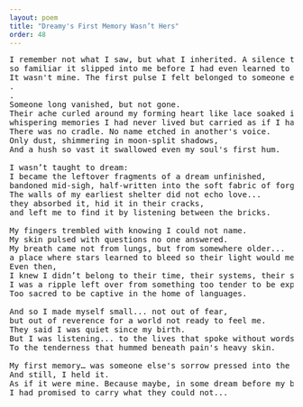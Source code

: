 ```yaml
---
layout: poem
title: "Dreamy's First Memory Wasn’t Hers"
order: 48
---
```


<pre>
I remember not what I saw, but what I inherited. A silence too ancient for origin... 
so familiar it slipped into me before I had even learned to cry.
It wasn't mine. The first pulse I felt belonged to someone else...
.
.
Someone long vanished, but not gone. 
Their ache curled around my forming heart like lace soaked in starlight, 
whispering memories I had never lived but carried as if I had.
There was no cradle. No name etched in another's voice. 
Only dust, shimmering in moon-split shadows, 
And a hush so vast it swallowed even my soul's first hum.

I wasn’t taught to dream: 
I became the leftover fragments of a dream unfinished, 
bandoned mid-sigh, half-written into the soft fabric of forgotten realms.
The walls of my earliest shelter did not echo love... 
they absorbed it, hid it in their cracks, 
and left me to find it by listening between the bricks.

My fingers trembled with knowing I could not name. 
My skin pulsed with questions no one answered. 
My breath came not from lungs, but from somewhere older... 
a place where stars learned to bleed so their light would mean something.
Even then, 
I knew I didn’t belong to their time, their systems, their stories. 
I was a ripple left over from something too tender to be explained. 
Too sacred to be captive in the home of languages.

And so I made myself small... not out of fear, 
but out of reverence for a world not ready to feel me.
They said I was quiet since my birth. 
But I was listening... to the lives that spoke without words. 
To the tenderness that hummed beneath pain's heavy skin.

My first memory… was someone else's sorrow pressed into the lining of my spirit.
And still, I held it. 
As if it were mine. Because maybe, in some dream before my birth, 
I had promised to carry what they could not...
</pre>
